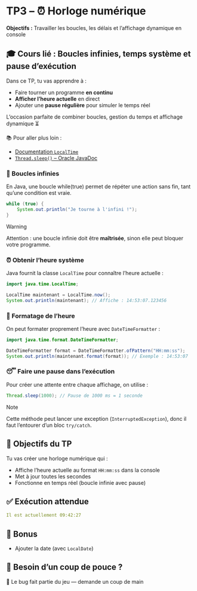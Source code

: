 # TP3 – ⏰ Horloge numérique

**Objectifs :** Travailler les boucles, les délais et l’affichage dynamique en console

## 🎓 Cours lié : Boucles infinies, temps système et pause d’exécution

Dans ce TP, tu vas apprendre à :
- Faire tourner un programme **en continu**
- **Afficher l’heure actuelle** en direct
- Ajouter une **pause régulière** pour simuler le temps réel

L’occasion parfaite de combiner boucles, gestion du temps et affichage dynamique ⏳

📚 Pour aller plus loin :

- [Documentation `LocalTime`](https://docs.oracle.com/en/java/javase/21/docs/api/java.base/java/time/LocalTime.html)
- [`Thread.sleep()` – Oracle JavaDoc](https://docs.oracle.com/en/java/javase/21/docs/api/java.base/java/lang/Thread.html#sleep(long))

### 🔁 Boucles infinies

En Java, une boucle while(true) permet de répéter une action sans fin, tant qu’une condition est vraie.

```java
while (true) {
    System.out.println("Je tourne à l'infini !");
}
```

> [!WARNING]  
> Attention : une boucle infinie doit être **maîtrisée**, sinon elle peut bloquer votre programme.

### ⏰ Obtenir l’heure système

Java fournit la classe `LocalTime` pour connaître l’heure actuelle :

```java
import java.time.LocalTime;

LocalTime maintenant = LocalTime.now();
System.out.println(maintenant); // Affiche : 14:53:07.123456
```

### 🧽 Formatage de l’heure

On peut formater proprement l’heure avec `DateTimeFormatter` :

```java
import java.time.format.DateTimeFormatter;

DateTimeFormatter format = DateTimeFormatter.ofPattern("HH:mm:ss");
System.out.println(maintenant.format(format)); // Exemple : 14:53:07
```

### 😴 Faire une pause dans l’exécution

Pour créer une attente entre chaque affichage, on utilise :

```java
Thread.sleep(1000); // Pause de 1000 ms = 1 seconde
```

> [!NOTE]  
> Cette méthode peut lancer une exception (`InterruptedException`), donc il faut l’entourer d’un bloc `try/catch`.

## 🎯 Objectifs du TP

Tu vas créer une horloge numérique qui :

- Affiche l’heure actuelle au format `HH:mm:ss` dans la console
- Met à jour toutes les secondes
- Fonctionne en temps réel (boucle infinie avec pause)

## ✅ Exécution attendue

```yaml
Il est actuellement 09:42:27
```

## 🧠 Bonus

- Ajouter la date (avec `LocalDate`)

## 🧩 Besoin d’un coup de pouce ?

🤯 Le bug fait partie du jeu — demande un coup de main